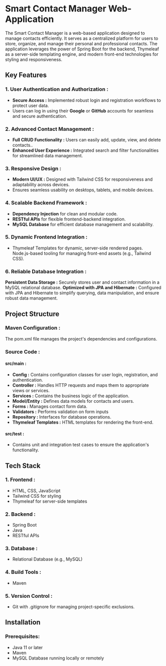 # Smart Contact Manager Web-Application

The Smart Contact Manager is a web-based application designed to manage contacts efficiently. It serves as a centralized platform for users to store, organize, and manage their personal and professional contacts. The application leverages the power of Spring Boot for the backend, Thymeleaf as a server-side templating engine, and modern front-end technologies for styling and responsiveness.

## Key Features

### 1. User Authentication and Authorization :
- **Secure Access :** Implemented robust login and registration workflows to protect user data.
- Users can log in using their **Google** or **GitHub** accounts for seamless and secure authentication.

### 2. Advanced Contact Management :
- **Full CRUD Functionality :** Users can easily add, update, view, and delete contacts..
- **Enhanced User Experience :** Integrated search and filter functionalities for streamlined data management.

### 3. Responsive Design :
- **Modern UI/UX :** Designed with Tailwind CSS for responsiveness and adaptability across devices.
- Ensures seamless usability on desktops, tablets, and mobile devices.

### 4. Scalable Backend Framework :
- **Dependency Injection** for clean and modular code.
- **RESTful APIs** for flexible frontend-backend integration.
- **MySQL Database** for efficient database management and scalability.

### 5. Dynamic Frontend Integration :
- Thymeleaf Templates for dynamic, server-side rendered pages.
Node.js-based tooling for managing front-end assets (e.g., Tailwind CSS).

### 6. Reliable Database Integration :
**Persistent Data Storage :** Securely stores user and contact information in a MySQL relational database.
**Optimized with JPA and Hibernate :** Configured with JPA and Hibernate to simplify querying, data manipulation, and ensure robust data management.

## Project Structure 

### Maven Configuration :
The pom.xml file manages the project's dependencies and configurations.

### Source Code :
#### src/main :
- **Config :** Contains configuration classes for user login, registration, and authentication.
- **Controller :** Handles HTTP requests and maps them to appropriate views or services.
- **Services :** Contains the business logic of the application.
- **Model/Entity :** Defines data models for contacts and users.
- **Forms :** Manages contact form data.
- **Validators :** Performs validation on form inputs
- **Repository :** Interfaces for database operations.
- **Thymeleaf Templates :** HTML templates for rendering the front-end.
#### src/test : 
- Contains unit and integration test cases to ensure the application's functionality.

## Tech Stack

### 1. Frontend :
- HTML, CSS, JavaScript
- Tailwind CSS for styling
- Thymeleaf for server-side templates

### 2. Backend :
- Spring Boot
- Java
- RESTful APIs

### 3. Database :
- Relational Database (e.g., MySQL)

### 4. Build Tools :
- Maven
  
### 5. Version Control :
- Git with .gitignore for managing project-specific exclusions.

## Installation

### Prerequisites:
- Java 11 or later
- Maven
- MySQL Database running locally or remotely

